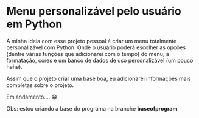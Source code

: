 # Menu personalizável pelo usuário em Python

A minha ideia com esse projeto pessoal é criar um menu totalmente personalizável com Python. Onde o usuário poderá escolher as opções (dentre várias funções que adicionarei com o tempo) do menu, a formatação, cores e um banco de dados de uso personalizável (um pouco hehe).

Assim que o projeto criar uma base boa, eu adicionarei informações mais completas sobre o projeto.

Em andamento.... 😁

Obs: estou criando a base do programa na branche **baseofprogram**
